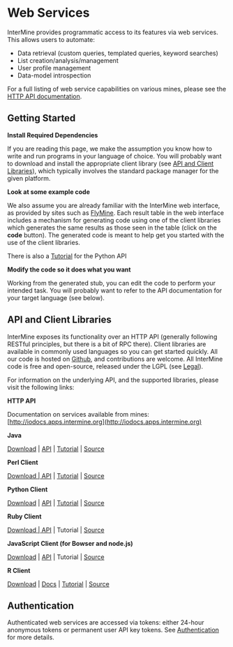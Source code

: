 # Web Services

InterMine provides programmatic access to its features via web services. This allows users to automate:

* Data retrieval \(custom queries, templated queries, keyword searches\)
* List creation/analysis/management
* User profile management
* Data-model introspection

For a full listing of web service capabilities on various mines, please see the [HTTP API documentation](http://iodocs.apps.intermine.org).

## Getting Started

**Install Required Dependencies**

If you are reading this page, we make the assumption you know how to write and run programs in your language of choice. You will probably want to download and install the appropriate client library \(see [API and Client Libraries](index.md#api-and-client-libraries)\), which typically involves the standard package manager for the given platform.

**Look at some example code**

We also assume you are already familiar with the InterMine web interface, as provided by sites such as [FlyMine](http://www.flymine.org). Each result table in the web interface includes a mechanism for generating code using one of the client libraries which generates the same results as those seen in the table \(click on the **code** button\). The generated code is meant to help get you started with the use of the client libraries.

There is also a [Tutorial](tutorial.md) for the Python API

**Modify the code so it does what you want**

Working from the generated stub, you can edit the code to perform your intended task. You will probably want to refer to the API documentation for your target language \(see below\).

## API and Client Libraries

InterMine exposes its functionality over an HTTP API \(generally following RESTful principles, but there is a bit of RPC there\). Client libraries are available in commonly used languages so you can get started quickly. All our code is hosted on [Github](http://www.github.com/intermine), and contributions are welcome. All InterMine code is free and open-source, released under the LGPL \(see [Legal](../about/index.md#legal)\).

For information on the underlying API, and the supported libraries, please visit the following links:

**HTTP API**

Documentation on services available from mines: [http://iodocs.apps.intermine.org](http://iodocs.apps.intermine.org)

**Java**

[Download](https://github.com/intermine/intermine-ws-java) \| [API](http://intermine.org/intermine-ws-java/javadoc/) \| [Tutorial](https://github.com/intermine/intermine-ws-java-docs/) \| [Source](https://github.com/intermine/intermine-ws-java)

**Perl Client**

[Download \| API](http://search.cpan.org/perldoc?Webservice%3A%3AInterMine) \| [Tutorial](https://metacpan.org/pod/distribution/Webservice-InterMine/lib/Webservice/InterMine/Cookbook.pod) \| [Source](https://github.com/intermine/intermine-ws-perl)

**Python Client**

[Download](http://pypi.python.org/pypi/intermine) \| [API](http://intermine.org/intermine-ws-python) \| [Tutorial](https://github.com/intermine/intermine-ws-python-docs/) \| [Source](https://github.com/intermine/intermine-ws-client.py)

**Ruby Client**

[Download \| API](http://www.rubygems.org/gems/intermine) \| Tutorial \| [Source](https://github.com/intermine/intermine-ws-ruby)

**JavaScript Client \(for Bowser and node.js\)**

[Download](https://npmjs.org/package/imjs) \| [API](http://alexkalderimis.github.io/imjs/) \| Tutorial \| [Source](https://github.com/intermine/imjs)

**R Client**

[Download](http://bioconductor.org/packages/release/bioc/html/InterMineR.html) \| [Docs](http://bioconductor.org/packages/release/bioc/html/InterMineR.html) \| [Tutorial](http://bioconductor.org/packages/release/bioc/html/InterMineR.html) \| [Source](http://bioconductor.org/packages/release/bioc/html/InterMineR.html)

## Authentication

Authenticated web services are accessed via tokens: either 24-hour anonymous tokens or permanent user API key tokens. See [Authentication](authentication.md) for more details.

